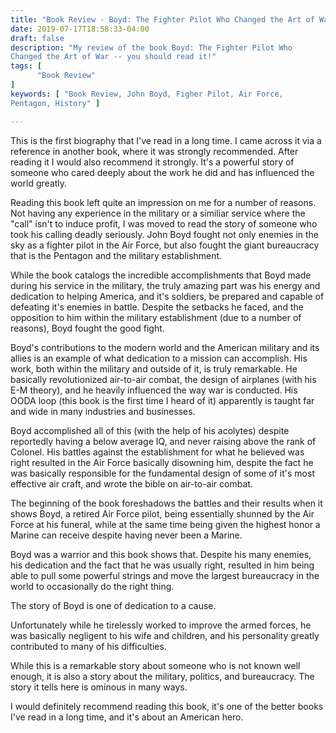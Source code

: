 ```yaml
---
title: "Book Review - Boyd: The Fighter Pilot Who Changed the Art of War"
date: 2019-07-17T18:58:33-04:00
draft: false
description: "My review of the book Boyd: The Fighter Pilot Who
Changed the Art of War -- you should read it!"
tags: [
      "Book Review"
]
keywords: [ "Book Review, John Boyd, Figher Pilot, Air Force,
Pentagon, History" ]

---
```


This is the first biography that I've read in a long time.  I came
across it via a reference in another book, where it was strongly
recommended.  After reading it I would also recommend it strongly.
It's a powerful story of someone who cared deeply about the work he
did and has influenced the world greatly.

Reading this book left quite an impression on me for a number of
reasons.  Not having any experience in the military or a similiar
service where the "call" isn't to induce profit, I was moved to read
the story of someone who took his calling deadly seriously.  John Boyd
fought not only enemies in the sky as a fighter pilot in the Air
Force, but also fought the giant bureaucracy that is the Pentagon and
the military establishment.

While the book catalogs the incredible accomplishments that Boyd made
during his service in the military, the truly amazing part was his
energy and dedication to helping America, and it's soldiers,
be prepared and capable of defeating it's enemies in battle.  Despite
the setbacks he faced, and the opposition to him within the military
establishment (due to a number of reasons), Boyd fought the good
fight.

Boyd's contributions to the modern world and the American military and
its allies is an example of what dedication to a mission can
accomplish.  His work, both within the military and outside of it, is
truly remarkable.  He basically revolutionized air-to-air combat, the
design of airplanes (with his E-M theory), and he heavily influenced
the way war is conducted.  His OODA loop (this book is the first time
I heard of it) apparently is taught far and wide in many industries
and businesses.

Boyd accomplished all of this (with the help of his acolytes) despite
reportedly having a below average IQ, and never raising above the rank
of Colonel.  His battles against the establishment for what he
believed was right resulted in the Air Force basically disowning him,
despite the fact he was basically responsible for the fundamental
design of some of it's most effective air craft, and wrote the bible
on air-to-air combat.

The beginning of the book foreshadows the battles and their results
when it shows Boyd, a retired Air Force pilot, being essentially
shunned by the Air Force at his funeral, while at the same time being
given the highest honor a Marine can receive despite having never been
a Marine.

Boyd was a warrior and this book shows that.  Despite his many
enemies, his dedication and the fact that he was usually right,
resulted in him being able to pull some powerful strings and move the
largest bureaucracy in the world to occasionally do the right thing.

The story of Boyd is one of dedication to a cause.

Unfortunately while he tirelessly worked to improve the armed forces,
he was basically negligent to his wife and children, and his
personality greatly contributed to many of his difficulties.

While this is a remarkable story about someone who is not known well
enough, it is also a story about the military, politics, and
bureaucracy.  The story it tells here is ominous in many ways.

I would definitely recommend reading this book, it's one of the better
books I've read in a long time, and it's about an American hero.







